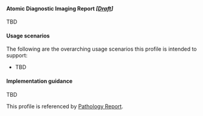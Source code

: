 #### Atomic Diagnostic Imaging Report *[[Draft](http://hl7.org/fhir/r4/valueset-publication-status.html)]*
TBD

#### Usage scenarios
The following are the overarching usage scenarios this profile is intended to support:
* TBD

#### Implementation guidance
TBD

This profile is referenced by [Pathology Report](StructureDefinition-composition-pathreport-1.html).